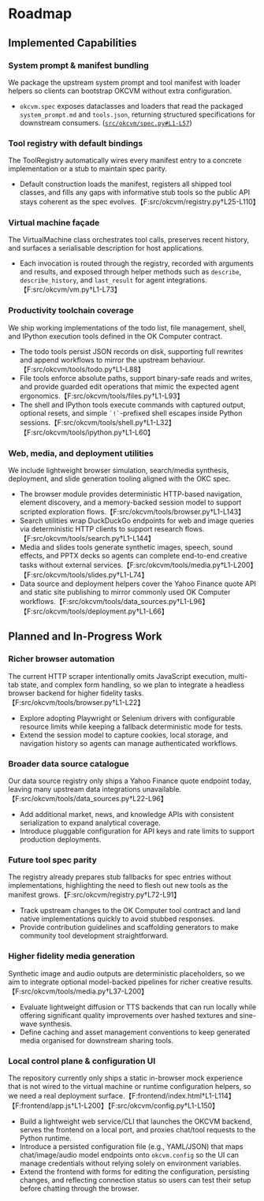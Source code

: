# Roadmap

## Implemented Capabilities

### System prompt & manifest bundling
We package the upstream system prompt and tool manifest with loader helpers so clients can bootstrap OKCVM without extra configuration.
- `okcvm.spec` exposes dataclasses and loaders that read the packaged `system_prompt.md` and `tools.json`, returning structured specifications for downstream consumers. ([`src/okcvm/spec.py#L1-L57`](./src/okcvm/spec.py#L1-L57))

### Tool registry with default bindings
The ToolRegistry automatically wires every manifest entry to a concrete implementation or a stub to maintain spec parity.
- Default construction loads the manifest, registers all shipped tool classes, and fills any gaps with informative stub tools so the public API stays coherent as the spec evolves.【F:src/okcvm/registry.py†L25-L110】

### Virtual machine façade
The VirtualMachine class orchestrates tool calls, preserves recent history, and surfaces a serialisable description for host applications.
- Each invocation is routed through the registry, recorded with arguments and results, and exposed through helper methods such as `describe`, `describe_history`, and `last_result` for agent integrations.【F:src/okcvm/vm.py†L1-L73】

### Productivity toolchain coverage
We ship working implementations of the todo list, file management, shell, and IPython execution tools defined in the OK Computer contract.
- The todo tools persist JSON records on disk, supporting full rewrites and append workflows to mirror the upstream behaviour.【F:src/okcvm/tools/todo.py†L1-L88】
- File tools enforce absolute paths, support binary-safe reads and writes, and provide guarded edit operations that mimic the expected agent ergonomics.【F:src/okcvm/tools/files.py†L1-L93】
- The shell and IPython tools execute commands with captured output, optional resets, and simple `` `!` ``-prefixed shell escapes inside Python sessions.【F:src/okcvm/tools/shell.py†L1-L32】【F:src/okcvm/tools/ipython.py†L1-L60】

### Web, media, and deployment utilities
We include lightweight browser simulation, search/media synthesis, deployment, and slide generation tooling aligned with the OKC spec.
- The browser module provides deterministic HTTP-based navigation, element discovery, and a memory-backed session model to support scripted exploration flows.【F:src/okcvm/tools/browser.py†L1-L143】
- Search utilities wrap DuckDuckGo endpoints for web and image queries via deterministic HTTP clients to support research flows.【F:src/okcvm/tools/search.py†L1-L144】
- Media and slides tools generate synthetic images, speech, sound effects, and PPTX decks so agents can complete end-to-end creative tasks without external services.【F:src/okcvm/tools/media.py†L1-L200】【F:src/okcvm/tools/slides.py†L1-L74】
- Data source and deployment helpers cover the Yahoo Finance quote API and static site publishing to mirror commonly used OK Computer workflows.【F:src/okcvm/tools/data_sources.py†L1-L96】【F:src/okcvm/tools/deployment.py†L1-L66】

## Planned and In-Progress Work

### Richer browser automation
The current HTTP scraper intentionally omits JavaScript execution, multi-tab state, and complex form handling, so we plan to integrate a headless browser backend for higher fidelity tasks.【F:src/okcvm/tools/browser.py†L1-L22】
- Explore adopting Playwright or Selenium drivers with configurable resource limits while keeping a fallback deterministic mode for tests.
- Extend the session model to capture cookies, local storage, and navigation history so agents can manage authenticated workflows.

### Broader data source catalogue
Our data source registry only ships a Yahoo Finance quote endpoint today, leaving many upstream data integrations unavailable.【F:src/okcvm/tools/data_sources.py†L22-L96】
- Add additional market, news, and knowledge APIs with consistent serialization to expand analytical coverage.
- Introduce pluggable configuration for API keys and rate limits to support production deployments.

### Future tool spec parity
The registry already prepares stub fallbacks for spec entries without implementations, highlighting the need to flesh out new tools as the manifest grows.【F:src/okcvm/registry.py†L72-L91】
- Track upstream changes to the OK Computer tool contract and land native implementations quickly to avoid stubbed responses.
- Provide contribution guidelines and scaffolding generators to make community tool development straightforward.

### Higher fidelity media generation
Synthetic image and audio outputs are deterministic placeholders, so we aim to integrate optional model-backed pipelines for richer creative results.【F:src/okcvm/tools/media.py†L37-L200】
- Evaluate lightweight diffusion or TTS backends that can run locally while offering significant quality improvements over hashed textures and sine-wave synthesis.
- Define caching and asset management conventions to keep generated media organised for downstream sharing tools.

### Local control plane & configuration UI
The repository currently only ships a static in-browser mock experience that is not wired to the virtual machine or runtime configuration helpers, so we need a real deployment surface.【F:frontend/index.html†L1-L114】【F:frontend/app.js†L1-L200】【F:src/okcvm/config.py†L1-L150】
- Build a lightweight web service/CLI that launches the OKCVM backend, serves the frontend on a local port, and proxies chat/tool requests to the Python runtime.
- Introduce a persisted configuration file (e.g., YAML/JSON) that maps chat/image/audio model endpoints onto `okcvm.config` so the UI can manage credentials without relying solely on environment variables.
- Extend the frontend with forms for editing the configuration, persisting changes, and reflecting connection status so users can test their setup before chatting through the browser.
